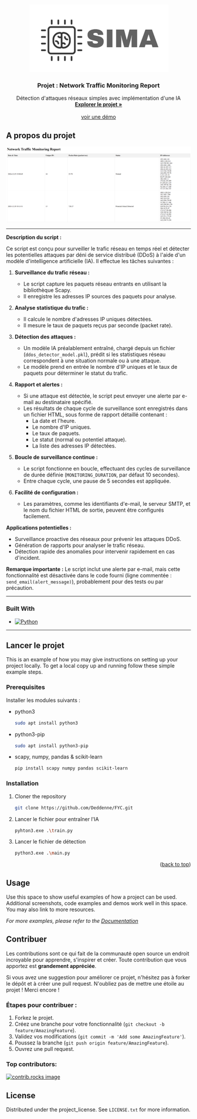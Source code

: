 <!-- PROJECT IA DETECTION ATTACK -->

<!-- PROJECT LOGO -->
<br />
<div align="center">
<img src="image/sima.png" alt="Logo" >

<h3 align="center">Projet : Network Traffic Monitoring Report</h3>

  <p align="center">
    Détection d'attaques réseaux simples avec implémentation d'une IA
    <br />
    <a href="https://github.com/Deddenne/FYC.git"><strong>Explorer le projet »</strong></a>
    <br />
    <br />
    <a href="https://github.com/github_username/repo_name">voir une démo</a>
  </p>
</div>


<!-- ABOUT THE PROJECT -->
## A propos du projet

<img src="image/product-screenshot.png" alt="product-screenshot">

---

**Description du script :**

Ce script est conçu pour surveiller le trafic réseau en temps réel et détecter les potentielles attaques par déni de service distribué (DDoS) à l'aide d'un modèle d'intelligence artificielle (IA). Il effectue les tâches suivantes :

1. **Surveillance du trafic réseau :**
   - Le script capture les paquets réseau entrants en utilisant la bibliothèque Scapy.
   - Il enregistre les adresses IP sources des paquets pour analyse.

2. **Analyse statistique du trafic :**
   - Il calcule le nombre d'adresses IP uniques détectées.
   - Il mesure le taux de paquets reçus par seconde (packet rate).

3. **Détection des attaques :**
   - Un modèle IA préalablement entraîné, chargé depuis un fichier (`ddos_detector_model.pkl`), prédit si les statistiques réseau correspondent à une situation normale ou à une attaque.
   - Le modèle prend en entrée le nombre d'IP uniques et le taux de paquets pour déterminer le statut du trafic.

4. **Rapport et alertes :**
   - Si une attaque est détectée, le script peut envoyer une alerte par e-mail au destinataire spécifié.
   - Les résultats de chaque cycle de surveillance sont enregistrés dans un fichier HTML, sous forme de rapport détaillé contenant :
     - La date et l'heure.
     - Le nombre d'IP uniques.
     - Le taux de paquets.
     - Le statut (normal ou potentiel attaque).
     - La liste des adresses IP détectées.

5. **Boucle de surveillance continue :**
   - Le script fonctionne en boucle, effectuant des cycles de surveillance de durée définie (`MONITORING_DURATION`, par défaut 10 secondes).
   - Entre chaque cycle, une pause de 5 secondes est appliquée.

6. **Facilité de configuration :**
   - Les paramètres, comme les identifiants d'e-mail, le serveur SMTP, et le nom du fichier HTML de sortie, peuvent être configurés facilement.

**Applications potentielles :**
- Surveillance proactive des réseaux pour prévenir les attaques DDoS.
- Génération de rapports pour analyser le trafic réseau.
- Détection rapide des anomalies pour intervenir rapidement en cas d'incident.

**Remarque importante :**
Le script inclut une alerte par e-mail, mais cette fonctionnalité est désactivée dans le code fourni (ligne commentée : `send_email(alert_message)`), probablement pour des tests ou par précaution.

---


### Built With

* [![Python][Python.js]][Python-url]

---

<!-- GETTING STARTED -->
## Lancer le projet

This is an example of how you may give instructions on setting up your project locally.
To get a local copy up and running follow these simple example steps.

### Prerequisites

Installer les modules suivants : 
* python3 
  ```sh
  sudo apt install python3
  ```

* python3-pip
  ```sh
  sudo apt install python3-pip
  ```

* scapy, numpy, pandas & scikit-learn
  ```sh
  pip install scapy numpy pandas scikit-learn
  ```

### Installation
1. Cloner the repository
   ```sh
   git clone https://github.com/Deddenne/FYC.git
   ```
2. Lancer le fichier pour entraîner l'IA
   ```sh
   pyhton3.exe .\train.py
   ```
3. Lancer le fichier de détection
   ```sh
   python3.exe .\main.py
   ```

<p align="right">(<a href="#readme-top">back to top</a>)</p>


<!-- USAGE EXAMPLES -->
## Usage

Use this space to show useful examples of how a project can be used. Additional screenshots, code examples and demos work well in this space. You may also link to more resources.

_For more examples, please refer to the [Documentation](https://example.com)_


<!-- CONTRIBUTING -->
## Contribuer

Les contributions sont ce qui fait de la communauté open source un endroit incroyable pour apprendre, s'inspirer et créer. Toute contribution que vous apportez est **grandement appréciée**.

Si vous avez une suggestion pour améliorer ce projet, n'hésitez pas à forker le dépôt et à créer une pull request.
N'oubliez pas de mettre une étoile au projet ! Merci encore !

### Étapes pour contribuer :
1. Forkez le projet.
2. Créez une branche pour votre fonctionnalité (`git checkout -b feature/AmazingFeature`).
3. Validez vos modifications (`git commit -m 'Add some AmazingFeature'`).
4. Poussez la branche (`git push origin feature/AmazingFeature`).
5. Ouvrez une pull request.

### Top contributors:

<a href="https://github.com/Deddenne/FYC/graphs/contributors">
  <img src="https://contrib.rocks/image?repo=Deddenne/FYC" alt="contrib.rocks image" />
</a>



<!-- LICENSE -->
## License

Distributed under the project_license. See `LICENSE.txt` for more information.


<!-- MARKDOWN LINKS & IMAGES -->
<!-- https://www.markdownguide.org/basic-syntax/#reference-style-links -->
[Python-url]: https://www.python.org/
[Python.js]: https://img.shields.io/badge/python-3.10-blue?style=for-the-badge&logo=python&logoColor=white

